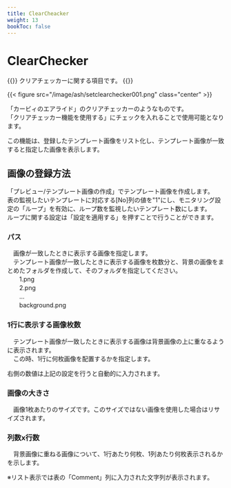 ```yaml
---
title: ClearCheacker
weight: 13
bookToc: false
---
```


# ClearChecker

{{<hint info>}}
クリアチェッカーに関する項目です。
{{</hint>}}


{{< figure src="/image/ash/setclearchecker001.png" class="center" >}}

「カービィのエアライド」のクリアチェッカーのようなものです。\
「クリアチェッカー機能を使用する」にチェックを入れることで使用可能となります。

この機能は、登録したテンプレート画像をリスト化し、テンプレート画像が一致すると指定した画像を表示します。

## 画像の登録方法
「プレビュー/テンプレート画像の作成」でテンプレート画像を作成します。\
表の監視したいテンプレートに対応する[No]列の値を"1"にし、モニタリング設定の「ループ」を有効に、ループ数を監視したいテンプレート数にします。\
ループに関する設定は「設定を適用する」を押すことで行うことができます。

### パス
　画像が一致したときに表示する画像を指定します。\
　テンプレート画像が一致したときに表示する画像を枚数分と、背景の画像をまとめたフォルダを作成して、そのフォルダを指定してください。\
　　1.png\
　　2.png\
　　...\
　　background.png

### 1行に表示する画像枚数
　テンプレート画像が一致したときに表示する画像は背景画像の上に重なるように表示されます。\
　この時、1行に何枚画像を配置するかを指定します。

右側の数値は上記の設定を行うと自動的に入力されます。

### 画像の大きさ
　画像1枚あたりのサイズです。このサイズではない画像を使用した場合はリサイズされます。

### 列数x行数
　背景画像に重ねる画像について、1行あたり何枚、1列あたり何枚表示されるかを示します。


※リスト表示では表の「Comment」列に入力された文字列が表示されます。
